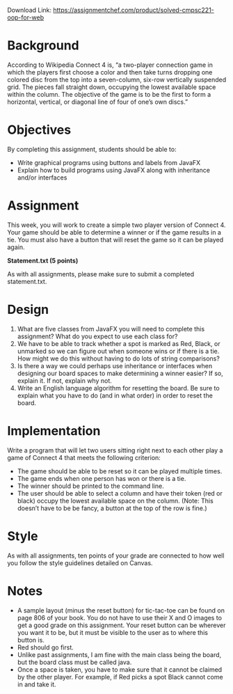 Download Link: https://assignmentchef.com/product/solved-cmpsc221-oop-for-web
<br>









<h1>Background</h1>

According to Wikipedia Connect 4 is, “a two-player connection game in which the players first choose a color and then take turns dropping one colored disc from the top into a seven-column, six-row vertically suspended grid. The pieces fall straight down, occupying the lowest available space within the column. The objective of the game is to be the first to form a horizontal, vertical, or diagonal line of four of one’s own discs.”

<h1>Objectives</h1>

By completing this assignment, students should be able to:

<ul>

 <li>Write graphical programs using buttons and labels from JavaFX</li>

 <li>Explain how to build programs using JavaFX along with inheritance and/or interfaces</li>

</ul>

<h1>Assignment</h1>

This week, you will work to create a simple two player version of Connect 4.  Your game should be able to determine a winner or if the game results in a tie.  You must also have a button that will reset the game so it can be played again.

<strong>Statement.txt (5 points) </strong>

As with all assignments, please make sure to submit a completed statement.txt.

<h1>Design</h1>

<ol>

 <li>What are five classes from JavaFX you will need to complete this assignment? What do you expect to use each class for?</li>

 <li>We have to be able to track whether a spot is marked as Red, Black, or unmarked so we can figure out when someone wins or if there is a tie. How might we do this without having to do lots of string comparisons?</li>

 <li>Is there a way we could perhaps use inheritance or interfaces when designing our board spaces to make determining a winner easier? If so, explain it.  If not, explain why not.</li>

 <li>Write an English language algorithm for resetting the board. Be sure to explain what you have to do (and in what order) in order to reset the board.</li>

</ol>

<h1>Implementation</h1>

Write a program that will let two users sitting right next to each other play a game of Connect 4 that meets the following criterion:

<ul>

 <li>The game should be able to be reset so it can be played multiple times.</li>

 <li>The game ends when one person has won or there is a tie.</li>

 <li>The winner should be printed to the command line.</li>

 <li>The user should be able to select a column and have their token (red or black) occupy the lowest available space on the column. (Note: This doesn’t have to be be fancy, a button at the top of the row is fine.)</li>

</ul>

<h1>Style</h1>

As with all assignments, ten points of your grade are connected to how well you follow the style guidelines detailed on Canvas.

<h1>Notes</h1>

<ul>

 <li>A sample layout (minus the reset button) for tic-tac-toe can be found on page 806 of your book. You do not have to use their X and O images to get a good grade on this assignment.  Your reset button can be wherever you want it to be, but it must be visible to the user as to where this button is.</li>

 <li>Red should go first.</li>

 <li>Unlike past assignments, I am fine with the main class being the board, but the board class must be called java.</li>

 <li>Once a space is taken, you have to make sure that it cannot be claimed by the other player. For example, if Red picks a spot Black cannot come in and take it.</li>

</ul>


